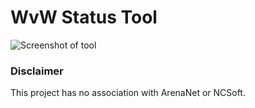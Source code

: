 # WvW Status Tool

![Screenshot of tool](https://raw.githubusercontent.com/MesmerMag/GW2---WvW-Status-Tool/MesmerMag-screenshot/screenshot.png)

### Disclaimer

This project has no association with ArenaNet or NCSoft.
